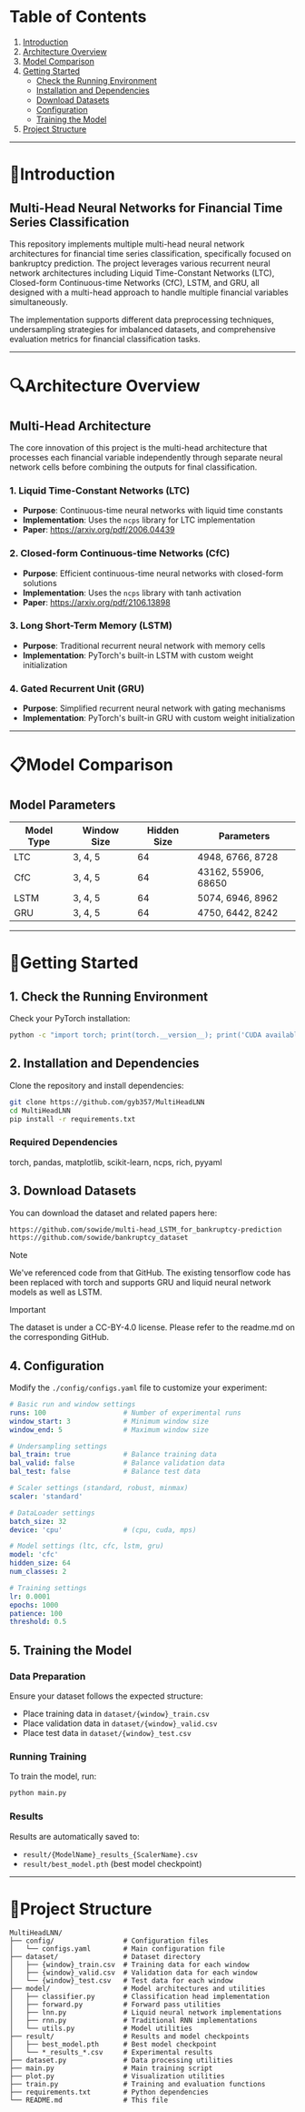 # Table of Contents

1. [Introduction](#introduction)
2. [Architecture Overview](#architecture-overview)
3. [Model Comparison](#model-comparison)
4. [Getting Started](#getting-started)
   * [Check the Running Environment](#1-check-the-running-environment)
   * [Installation and Dependencies](#2-installation-and-dependencies)
   * [Download Datasets](#3-download-datasets)
   * [Configuration](#4-configuration)
   * [Training the Model](#5-training-the-model)
5. [Project Structure](#project-structure)

---

# 📑Introduction

## Multi-Head Neural Networks for Financial Time Series Classification

This repository implements multiple multi-head neural network architectures for financial time series classification, specifically focused on bankruptcy prediction. The project leverages various recurrent neural network architectures including Liquid Time-Constant Networks (LTC), Closed-form Continuous-time Networks (CfC), LSTM, and GRU, all designed with a multi-head approach to handle multiple financial variables simultaneously.

The implementation supports different data preprocessing techniques, undersampling strategies for imbalanced datasets, and comprehensive evaluation metrics for financial classification tasks.

---

# 🔍Architecture Overview

## Multi-Head Architecture

The core innovation of this project is the multi-head architecture that processes each financial variable independently through separate neural network cells before combining the outputs for final classification. 

### 1. Liquid Time-Constant Networks (LTC)
- **Purpose**: Continuous-time neural networks with liquid time constants
- **Implementation**: Uses the `ncps` library for LTC implementation
- **Paper**: https://arxiv.org/pdf/2006.04439

### 2. Closed-form Continuous-time Networks (CfC)
- **Purpose**: Efficient continuous-time neural networks with closed-form solutions
- **Implementation**: Uses the `ncps` library with tanh activation
- **Paper**: https://arxiv.org/pdf/2106.13898

### 3. Long Short-Term Memory (LSTM)
- **Purpose**: Traditional recurrent neural network with memory cells
- **Implementation**: PyTorch's built-in LSTM with custom weight initialization

### 4. Gated Recurrent Unit (GRU)
- **Purpose**: Simplified recurrent neural network with gating mechanisms
- **Implementation**: PyTorch's built-in GRU with custom weight initialization

---

# 📋Model Comparison

## Model Parameters

<div align="center">

| Model Type | Window Size | Hidden Size | Parameters |
|------------|-------------|-------------|------------|
| LTC        | 3, 4, 5     | 64          | 4948, 6766, 8728 |
| CfC        | 3, 4, 5     | 64          | 43162, 55906, 68650 |
| LSTM       | 3, 4, 5     | 64          | 5074, 6946, 8962 |
| GRU        | 3, 4, 5     | 64          | 4750, 6442, 8242 |

</div>

---

# 🔨Getting Started

## 1. Check the Running Environment

Check your PyTorch installation:
```bash
python -c "import torch; print(torch.__version__); print('CUDA available:', torch.cuda.is_available())"
```

## 2. Installation and Dependencies

Clone the repository and install dependencies:

```bash
git clone https://github.com/gyb357/MultiHeadLNN
cd MultiHeadLNN
pip install -r requirements.txt
```

### Required Dependencies

torch, pandas, matplotlib, scikit-learn, ncps, rich, pyyaml

## 3. Download Datasets

You can download the dataset and related papers here:

```bash
https://github.com/sowide/multi-head_LSTM_for_bankruptcy-prediction
https://github.com/sowide/bankruptcy_dataset
```

 > [!Note]
 > We've referenced code from that GitHub.
 > The existing tensorflow code has been replaced with torch and supports GRU and liquid neural network models as well as LSTM.

 > [!IMPORTANT]
 > The dataset is under a CC-BY-4.0 license.
 > Please refer to the readme.md on the corresponding GitHub.


## 4. Configuration

Modify the `./config/configs.yaml` file to customize your experiment:

```yaml
# Basic run and window settings
runs: 100                   # Number of experimental runs
window_start: 3             # Minimum window size
window_end: 5               # Maximum window size

# Undersampling settings
bal_train: true             # Balance training data
bal_valid: false            # Balance validation data
bal_test: false             # Balance test data

# Scaler settings (standard, robust, minmax)
scaler: 'standard'

# DataLoader settings
batch_size: 32
device: 'cpu'               # (cpu, cuda, mps)

# Model settings (ltc, cfc, lstm, gru)
model: 'cfc'
hidden_size: 64
num_classes: 2

# Training settings
lr: 0.0001
epochs: 1000
patience: 100
threshold: 0.5
```

## 5. Training the Model

### Data Preparation

Ensure your dataset follows the expected structure:
- Place training data in `dataset/{window}_train.csv`
- Place validation data in `dataset/{window}_valid.csv`
- Place test data in `dataset/{window}_test.csv`

### Running Training

To train the model, run:

```bash
python main.py
```

### Results

Results are automatically saved to:
- `result/{ModelName}_results_{ScalerName}.csv`
- `result/best_model.pth` (best model checkpoint)

---

# 📁Project Structure

```
MultiHeadLNN/
├── config/                 # Configuration files
│   └── configs.yaml        # Main configuration file
├── dataset/                # Dataset directory
│   ├── {window}_train.csv  # Training data for each window
│   ├── {window}_valid.csv  # Validation data for each window
│   └── {window}_test.csv   # Test data for each window
├── model/                  # Model architectures and utilities
│   ├── classifier.py       # Classification head implementation
│   ├── forward.py          # Forward pass utilities
│   ├── lnn.py              # Liquid neural network implementations
│   ├── rnn.py              # Traditional RNN implementations
│   └── utils.py            # Model utilities
├── result/                 # Results and model checkpoints
│   ├── best_model.pth      # Best model checkpoint
│   └── *_results_*.csv     # Experimental results
├── dataset.py              # Data processing utilities
├── main.py                 # Main training script
├── plot.py                 # Visualization utilities
├── train.py                # Training and evaluation functions
├── requirements.txt        # Python dependencies
└── README.md               # This file
```
